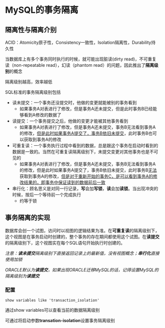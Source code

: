 # MySQL的事务隔离

## 隔离性与隔离介别

ACID：Atomicity原子性，Consistency一致性，Isolation隔离性，Durability持久性

当数据库上有多个事务同时执行的时候，就可能出现脏读(dirty read)，不可重复读（non-repeatable read），幻读（phantom read）的问题，因此推出了**隔离级别**的概念

隔离级别越高，效率越低

SQL标准的事务隔离级别包括

- 读未提交：一个事务还没提交时，他做的变更就能被别的事务看到
  - 如果事务A对表进行了修改，但是事务A还未提交，但是此时事务B已经能够看到A修改的数据了
- 读提交：一个事务提交之后，他做的变更才能被其他事务看到
  - 如果事务A对表进行了修改，但是事务A还未提交，事务B无法看到事务A的修改，<u>但是此时如果事务A提交了，事务B依旧未提交</u>，此时事务B也可以获取到事务A的修改
- 可重复读：一个事务执行过程中看到的数据，总是跟这个事务在启动时看到的数据是一致的。当然在可重复读隔离级别下，未提交变更对其他事务也是不可见的
  - 如果事务A对表进行了修改，但是事务A还未提交，事务B无法看到事务A的修改，但是此时如果事务A提交了，事务B依旧未提交，此时事务B<u>无法</u>获取到事务A的修改，<u>但是对于重新开始的事务C，是可以看到事务A的修改结果的，即事务中保证读到的数据前后一致</u>
- 串行化：顾名思义是对同一行记录，**写**会加**写锁**，**读**会加**读锁**。当出现冲突的时候，按后一个等待前一个完成执行
  - 约等于锁

## 事务隔离的实现

数据库会创一个试图，访问时以视图的逻辑结果为准。在**可重复读**的隔离级别下，这个视图是在事务启动时创建的，整个事务的存在期间都使用这个试图。在**读提交**的隔离级别下，这个视图实在每个SQL语句开始执行时创建的。

*注意：**读未提交**隔离级别下直接返回记录上的最新值，没有视图概念；**串行化**直接使用加锁*

*ORACLE默认为**读提交**，如果出现ORACLE迁移MySQL的话，记得设置MySQL的隔离级别为**读提交***



### 配置

```mysql
show variables like 'transaction_isolation'
```

通过show variables可以查看当前的数据隔离级别

可通过将启动参数**transation-isolation**设置事务隔离级别